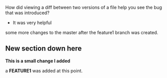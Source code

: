 How did viewing a diff between two versions of a file help you see the bug that was introduced?

   - It was very helpful

some more changes to the master after the feature1 branch was created.






## New section down here

__This is a small change I added__ 


a __FEATURE1__ was added  at this point.
